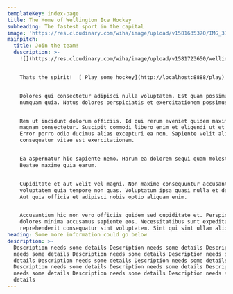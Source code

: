 ```yaml
---
templateKey: index-page
title: The Home of Wellington Ice Hockey
subheading: The fastest sport in the capital
image: 'https://res.cloudinary.com/wiha/image/upload/v1581635370/IMG_3183_jhoftu.jpg'
mainpitch:
  title: Join the team!
  description: >-
    ![](https://res.cloudinary.com/wiha/image/upload/v1581723650/wellington-hockey_nydx3z.jpg)


    Thats the spirit!  [ Play some hockey](http://localhost:8888/play)


    Dolores qui consectetur adipisci nulla voluptatem. Est quam possimus qui
    numquam quia. Natus dolores perspiciatis et exercitationem possimus.


    Rem ut incidunt dolorum officiis. Id qui rerum eveniet quidem maxime qui
    magnam consectetur. Suscipit commodi libero enim et eligendi ut et quo.
    Error porro odio ducimus alias excepturi ea non. Sapiente velit aliquam
    consequatur vitae est exercitationem.


    Ea aspernatur hic sapiente nemo. Harum ea dolorem sequi quam molestiae.
    Beatae maxime quia earum.


    Cupiditate et aut velit vel magni. Non maxime consequuntur accusantium
    voluptatem quia tempore non quas. Voluptatum ipsa quasi nulla et delectus.
    Aut quia officia et adipisci nobis optio aliquam enim.


    Accusantium hic non vero officiis quidem sed cupiditate et. Perspiciatis
    dolores minima accusamus sapiente eos. Necessitatibus sunt expedita dolores
    reprehenderit consequatur sint voluptatem. Sint qui sint ullam aliquid.
heading: Some more information could go below
description: >-
  Description needs some details Description needs some details Description
  needs some details Description needs some details Description needs some
  details Description needs some details Description needs some details
  Description needs some details Description needs some details Description
  needs some details Description needs some details Description needs some
  details
---
```


